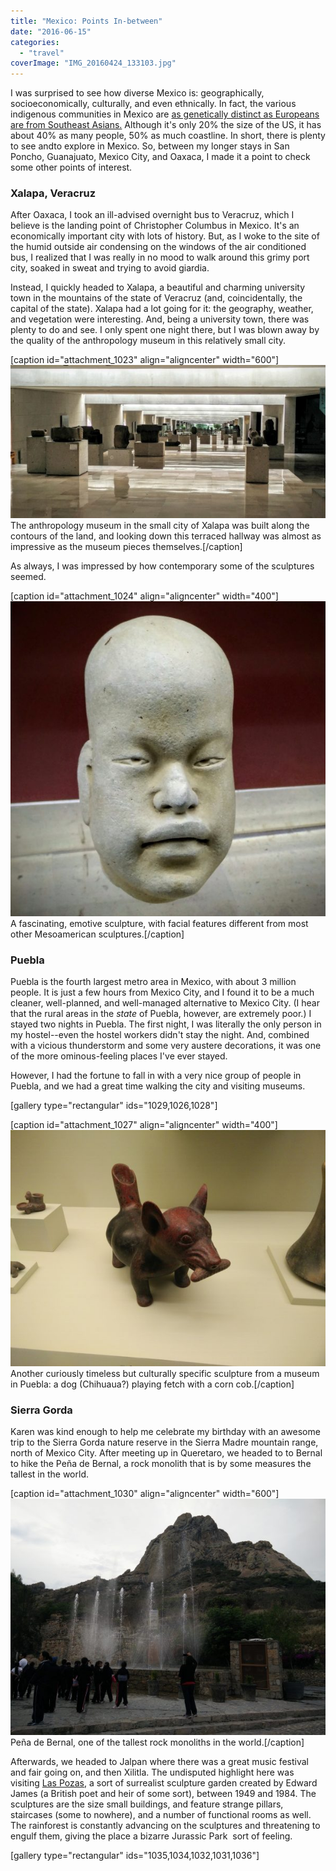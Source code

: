 ```yaml
---
title: "Mexico: Points In-between"
date: "2016-06-15"
categories:
  - "travel"
coverImage: "IMG_20160424_133103.jpg"
---
```


I was surprised to see how diverse Mexico is: geographically, socioeconomically, culturally, and even ethnically. In fact, the various indigenous communities in Mexico are [as genetically distinct as Europeans are from Southeast Asians.](http://www.sciencemag.org/news/2014/06/people-mexico-show-stunning-amount-genetic-diversity) Although it's only 20% the size of the US, it has about 40% as many people, 50% as much coastline. In short, there is plenty to see andto explore in Mexico. So, between my longer stays in San Poncho, Guanajuato, Mexico City, and Oaxaca, I made it a point to check some other points of interest.

### Xalapa, Veracruz

After Oaxaca, I took an ill-advised overnight bus to Veracruz, which I believe is the landing point of Christopher Columbus in Mexico. It's an economically important city with lots of history. But, as I woke to the site of the humid outside air condensing on the windows of the air conditioned bus, I realized that I was really in no mood to walk around this grimy port city, soaked in sweat and trying to avoid giardia.

Instead, I quickly headed to Xalapa, a beautiful and charming university town in the mountains of the state of Veracruz (and, coincidentally, the capital of the state). Xalapa had a lot going for it: the geography, weather, and vegetation were interesting. And, being a university town, there was plenty to do and see. I only spent one night there, but I was blown away by the quality of the anthropology museum in this relatively small city.

\[caption id="attachment_1023" align="aligncenter" width="600"\][![IMG_20160419_101007](images/IMG_20160419_101007-600x291.jpg)](/wp-content/uploads/2016/06/IMG_20160419_101007.jpg) The anthropology museum in the small city of Xalapa was built along the contours of the land, and looking down this terraced hallway was almost as impressive as the museum pieces themselves.\[/caption\]

As always, I was impressed by how contemporary some of the sculptures seemed.

\[caption id="attachment_1024" align="aligncenter" width="400"\][![IMG_20160419_101555](images/IMG_20160419_101555-600x600.jpg)](/wp-content/uploads/2016/06/IMG_20160419_101555.jpg) A fascinating, emotive sculpture, with facial features different from most other Mesoamerican sculptures.\[/caption\]

### Puebla

Puebla is the fourth largest metro area in Mexico, with about 3 million people. It is just a few hours from Mexico City, and I found it to be a much cleaner, well-planned, and well-managed alternative to Mexico City. (I hear that the rural areas in the *state* of Puebla, however, are extremely poor.) I stayed two nights in Puebla. The first night, I was literally the only person in my hostel--even the hostel workers didn't stay the night. And, combined with a vicious thunderstorm and some very austere decorations, it was one of the more ominous-feeling places I've ever stayed.

However, I had the fortune to fall in with a very nice group of people in Puebla, and we had a great time walking the city and visiting museums.

\[gallery type="rectangular" ids="1029,1026,1028"\]

\[caption id="attachment_1027" align="aligncenter" width="400"\][![IMG_20160420_162201](images/IMG_20160420_162201-600x450.jpg)](/wp-content/uploads/2016/06/IMG_20160420_162201.jpg) Another curiously timeless but culturally specific sculpture from a museum in Puebla: a dog (Chihuaua?) playing fetch with a corn cob.\[/caption\]

### Sierra Gorda

Karen was kind enough to help me celebrate my birthday with an awesome trip to the Sierra Gorda nature reserve in the Sierra Madre mountain range, north of Mexico City. After meeting up in Queretaro, we headed to to Bernal to hike the Peña de Bernal, a rock monolith that is by some measures the tallest in the world.

\[caption id="attachment_1030" align="aligncenter" width="600"\][![IMG_20160422_191628](images/IMG_20160422_191628-600x450.jpg)](/wp-content/uploads/2016/06/IMG_20160422_191628.jpg) Peña de Bernal, one of the tallest rock monoliths in the world.\[/caption\]

Afterwards, we headed to Jalpan where there was a great music festival and fair going on, and then Xilitla. The undisputed highlight here was visiting [Las Pozas](https://en.wikipedia.org/wiki/Las_Pozas), a sort of surrealist sculpture garden created by Edward James (a British poet and heir of some sort), between 1949 and 1984. The sculptures are the size small buildings, and feature strange pillars, staircases (some to nowhere), and a number of functional rooms as well. The rainforest is constantly advancing on the sculptures and threatening to engulf them, giving the place a bizarre Jurassic Park  sort of feeling.

\[gallery type="rectangular" ids="1035,1034,1032,1031,1036"\]
